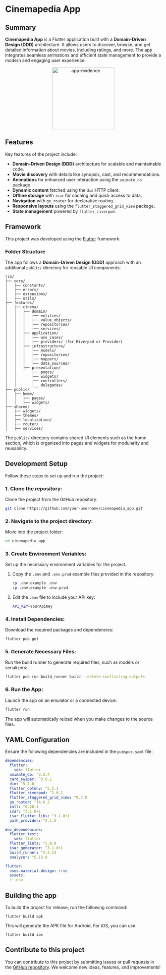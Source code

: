 # Cinemapedia App

## Summary

**Cinemapedia App** is a Flutter application built with a **Domain-Driven Design (DDD)** architecture. It allows users to discover, browse, and get detailed information about movies, including ratings, and more. The app integrates seamless animations and efficient state management to provide a modern and engaging user experience.

<p align="center">
  <img src="https://via.placeholder.com/200" alt="app-evidence" width="200"/>
</p>  

## Features

Key features of the project include:

- **Domain-Driven Design (DDD)** architecture for scalable and maintainable code.
- **Movie discovery** with details like synopsis, cast, and recommendations.
- **Animations** for enhanced user interaction using the `animate_do` package.
- **Dynamic content** fetched using the `dio` HTTP client.
- **Offline storage** with `isar` for caching and quick access to data.
- **Navigation** with `go_router` for declarative routing.
- **Responsive layouts** using the `flutter_staggered_grid_view` package.
- **State management** powered by `flutter_riverpod`.

## Framework

This project was developed using the [Flutter](https://flutter.dev/) framework.

### Folder Structure

The app follows a **Domain-Driven Design (DDD)** approach with an additional `public/` directory for reusable UI components:

```plaintext
lib/
├── core/
│   ├── constants/
│   ├── errors/
│   ├── extensions/
│   ├── utils/
├── features/
│   ├── cinema/
│   │   ├── domain/
│   │   │   ├── entities/
│   │   │   ├── value_objects/
│   │   │   ├── repositories/
│   │   │   ├── services/
│   │   ├── application/
│   │   │   ├── use_cases/
│   │   │   ├── providers/ (for Riverpod or Provider)
│   │   ├── infrastructure/
│   │   │   ├── models/
│   │   │   ├── repositories/
|   |   |   |── mappers/
│   │   │   ├── data_sources/
│   │   ├── presentation/
│   │       ├── pages/
│   │       ├── widgets/
│   │       ├── controllers/
|   |       |__ delegates/
├── public/
│   ├── home/
│   │   ├── pages/
│   │   ├── widgets/
├── shared/
│   ├── widgets/
│   ├── themes/
│   ├── localization/
│   ├── router/
│   ├── services/
```
The `public/` directory contains shared UI elements such as the home section, which is organized into pages and widgets for modularity and reusability.

## Development Setup

Follow these steps to set up and run the project:

### 1. Clone the repository:
Clone the project from the GitHub repository:
```bash
git clone https://github.com/your-username/cinemapedia_app.git
```

### 2. Navigate to the project directory:
Move into the project folder: 
```bash
cd cinemapedia_app
```

### 3. Create Environment Variables:
Set up the necessary environment variables for the project.

1. Copy the `.env` and `.env.prod` example files provided in the repository:
    ```bash
    cp .env.example .env
    cp .env.example .env.prod
    ```

2. Edit the `.env` file to include your API key:
    ```bash
    API_KEY=YourApiKey
    ```

### 4. Install Dependencies:
Download the required packages and dependencies:
```bash
flutter pub get
```

### 5. Generate Necessary Files:
Run the build runner to generate required files, such as models or serializers:
```bash
flutter pub run build_runner build --delete-conflicting-outputs
```

### 6. Run the App:
Launch the app on an emulator or a connected device:
```bash
flutter run
```
The app will automatically reload when you make changes to the source files.

## YAML Configuration
Ensure the following dependencies are included in the `pubspec.yaml` file:
```yaml 
dependencies:
  flutter:
    sdk: flutter
  animate_do: ^3.3.4
  card_swiper: ^3.0.1
  dio: ^5.7.0
  flutter_dotenv: ^5.2.1
  flutter_riverpod: ^2.6.1
  flutter_staggered_grid_view: ^0.7.0
  go_router: ^14.6.2
  intl: ^0.20.1
  isar: ^3.1.0+1
  isar_flutter_libs: ^3.1.0+1
  path_provider: ^2.1.5

dev_dependencies:
  flutter_test:
    sdk: flutter
  flutter_lints: ^5.0.0
  isar_generator: ^3.1.0+1
  build_runner: ^2.4.13
  analyzer: ^5.13.0

flutter:
  uses-material-design: true
  assets:
  - .env
```

## Building the app
To build the project for release, run the following command:
```
flutter build apk
```
This will generate the APK file for Android. For iOS, you can use:
```
flutter build ios
```

## Contribute to this project
You can contribute to this project by submitting issues or pull requests in the [GitHub repository](https://github.com/GonzaloQu3dena/cinemapedia_app). We welcome new ideas, features, and improvements!





